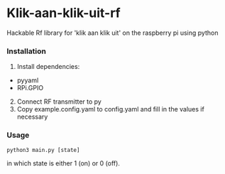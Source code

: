 # Klik-aan-klik-uit-rf
Hackable Rf library for 'klik aan klik uit' on the raspberry pi using python


### Installation
1. Install dependencies:
- pyyaml
- RPi.GPIO

2. Connect RF transmitter to py
3. Copy example.config.yaml to config.yaml and fill in the values if necessary

### Usage
```python3 main.py [state]```

in which state is either 1 (on) or 0 (off).
